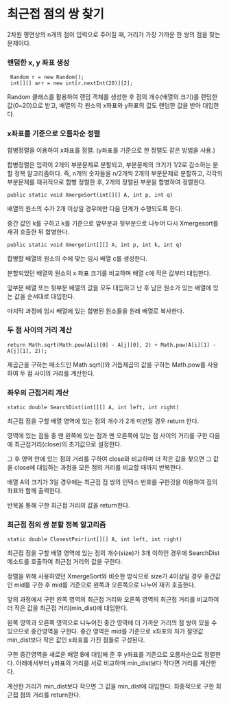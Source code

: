 # 최근접 점의 쌍 찾기

2차원 평면상의 n개의 점이 입력으로 주어질 때, 거리가 가장 가까운 한 쌍의 점을 찾는 문제이다.




### 랜덤한 x, y 좌표 생성

```
 Random r = new Random();
 int[][] arr = new int[r.nextInt(20)][2];
```

Random 클래스를 활용하여 랜덤 객체를 생성한 후 점의 개수(배열의 크기)를 랜덤한 값(0~20)으로 받고, 배열의 각 원소의 x좌표와 y좌표의 값도 랜덤한 값을 받아 대입한다.




### x좌표를 기준으로 오름차순 정렬

합병정렬을 이용하여 x좌표를 정렬. (y좌표를 기준으로 한 정렬도 같은 방법을 사용.)

합병정렬은 입력이 2개의 부분문제로 분할되고, 부분문제의 크기가 1/2로 감소하는 분할 정복 알고리즘이다. 즉, n개의 숫자들을 n/2개씩 2개의 부분문제로 분할하고, 각각의 부분문제를 재귀적으로 합병 정렬한 후, 2개의 정렬된 부분을 합병하여 정렬한다.

```
public static void XmergeSort(int[][] A, int p, int q)
```

배열의 원소의 수가 2개 이상일 경우에만 다음 단계가 수행되도록 한다. 

중간 값인 k를 구하고 k를 기준으로 앞부분과 뒷부분으로 나누어 다시 Xmergesort를 재귀 호출한 뒤 합병한다.

```
public static void Xmerge(int[][] A, int p, int k, int q)
```

합병할 배열의 원소의 수에 맞는 임시 배열 c를 생성한다. 

분할되었던 배열의 원소의 x 좌표 크기를 비교하며 배열 c에 작은 값부터 대입한다. 

앞부분 배열 또는 뒷부분 배열의 값을 모두 대입하고 난 후 남은 원소가 있는 배열에 있는 값을 순서대로 대입한다. 

마지막 과정에 임시 배열에 있는 합병된 원소들을 원래 배열로 복사한다.




### 두 점 사이의 거리 계산

```
return Math.sqrt(Math.pow(A[i][0] - A[j][0], 2) + Math.pow(A[i][1] - A[j][1], 2));
```

제곱근을 구하는 메소드인 Math.sqrt()와 거듭제곱의 값을 구하는 Math.pow를 사용하여 두 점 사이의 거리를 계산한다.




### 좌우의 근접거리 계산

```
static double SearchDist(int[][] A, int left, int right)
```

최근접 점을 구할 배열 영역에 있는 점의 개수가 2개 미만일 경우 return 한다. 

영역에 있는 점들 중 맨 왼쪽에 있는 점과 맨 오른쪽에 있는 점 사이의 거리를 구한 다음에 최근접거리(close)의 초기값으로 설정한다. 

그 후 영역 안에 있는 점의 거리를 구하여 close와 비교하며 더 작은 값을 찾으면 그 값을 close에 대입하는 과정을 모든 점의 거리를 비교할 때까지 반복한다. 

배열 A의 크기가 3일 경우에는 최근접 점 쌍의 인덱스 번호를 구한것을 이용하여 점의 좌표와 함께 출력한다. 

반복을 통해 구한 최근접 거리의 값을 return한다.




### 최근접 점의 쌍 분할 정복 알고리즘

```
static double ClosestPair(int[][] A, int left, int right)
```

최근접 점을 구할 배열 영역에 있는 점의 개수(size)가 3개 이하인 경우에  SearchDist메소드를 호출하여 최근접 거리의 값을 구한다.  

정렬을 위해 사용하였던  XmergeSort와 비슷한 방식으로 size가 4이상일 경우 중간값인 mid를 구한 후 mid를 기준으로 왼쪽과 오른쪽으로 나누어 재귀 호출한다.  

앞의 과정에서 구한 왼쪽 영역의 최근접 거리와 오른쪽 영역의 최근접 거리를 비교하여 더 작은 값을 최근접 거리(min_dist)에 대입한다. 

왼쪽 영역과 오른쪽 영역으로 나누어진 중간 영역에 더 가까운 거리의 점 쌍이 있을 수 있으므로 중간영역을 구한다. 중간 영역은 mid를 기준으로 x좌표의 차가 절댓값 min_dist보다 작은 값인 x좌표를 가진 점들로 구성된다.  

구한 중간영역을 새로운 배열 B에 대입해 준 후 y좌표를 기준으로 오름차순으로 정렬한다.  아래에서부터 y좌표의 거리를 서로 비교하며 min_dist보다 작다면 거리를 계산한다.  

계산한 거리가 min_dist보다 작으면 그 값을 min_dist에 대입한다. 최종적으로 구한 최근접 점의 거리를 return한다.

